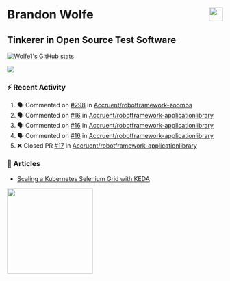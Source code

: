 Brandon Wolfe <a href="https://www.linkedin.com/in/brandon-wolfe1" target="_blank" rel="noreferrer"><img src="https://raw.githubusercontent.com/danielcranney/readme-generator/main/public/icons/socials/linkedin.svg" width="32" height="32" align="right"/></a>
==============================
Tinkerer in Open Source Test Software
-----------------------------

<p align="left"><a href="http://www.github.com/Wolfe1"><img src="https://github-readme-stats.vercel.app/api?username=Wolfe1&show_icons=true&hide=&count_private=true&title_color=0891b2&text_color=ffffff&icon_color=0891b2&bg_color=1c1917&hide_border=true&show_icons=true" alt="Wolfe1's GitHub stats" /></a></p>
<p align="left"><a href="http://www.github.com/Wolfe1"><img src="https://github-readme-streak-stats.herokuapp.com/?user=Wolfe1&stroke=ffffff&background=1c1917&ring=0891b2&fire=0891b2&currStreakNum=ffffff&currStreakLabel=0891b2&sideNums=ffffff&sideLabels=ffffff&dates=ffffff&hide_border=true" /></a></p>

### :zap: Recent Activity
<!--START_SECTION:activity-->
1. 🗣 Commented on [#298](https://github.com/Accruent/robotframework-zoomba/issues/298) in [Accruent/robotframework-zoomba](https://github.com/Accruent/robotframework-zoomba)
2. 🗣 Commented on [#16](https://github.com/Accruent/robotframework-applicationlibrary/issues/16) in [Accruent/robotframework-applicationlibrary](https://github.com/Accruent/robotframework-applicationlibrary)
3. 🗣 Commented on [#16](https://github.com/Accruent/robotframework-applicationlibrary/issues/16) in [Accruent/robotframework-applicationlibrary](https://github.com/Accruent/robotframework-applicationlibrary)
4. 🗣 Commented on [#16](https://github.com/Accruent/robotframework-applicationlibrary/issues/16) in [Accruent/robotframework-applicationlibrary](https://github.com/Accruent/robotframework-applicationlibrary)
5. ❌ Closed PR [#17](https://github.com/Accruent/robotframework-applicationlibrary/pull/17) in [Accruent/robotframework-applicationlibrary](https://github.com/Accruent/robotframework-applicationlibrary)
<!--END_SECTION:activity-->

### :newspaper: Articles
- [Scaling a Kubernetes Selenium Grid with KEDA](https://www.linkedin.com/pulse/scaling-kubernetes-selenium-grid-keda-brandon-wolfe)

<a href="https://www.buymeacoffee.com/wolfe"><img src="https://cdn.buymeacoffee.com/buttons/v2/default-yellow.png" width="200" /></a>
